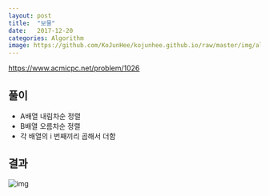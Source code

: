 ```yaml
---
layout: post
title:  "보물"
date:   2017-12-20
categories: Algorithm
image: https://github.com/KoJunHee/kojunhee.github.io/raw/master/img/algorithm.png
---
```


<https://www.acmicpc.net/problem/1026>

## 풀이

- A배열 내림차순 정렬
- B배열 오름차순 정렬
- 각 배열의 i 번째끼리 곱해서 더함

## 결과

![img](https://github.com/KoJunHee/kojunhee.github.io/raw/master/img/보물.png)